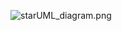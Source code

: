 ![starUML_diagram.png](https://github.com/mariachis15/mariachis15/assets/115288409/c6964fb3-e23a-42ac-8dbe-0689ae1780c4)
